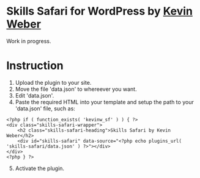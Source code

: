 Skills Safari for WordPress by [Kevin Weber](http://kevinw.de/)
====================

Work in progress.

# Instruction
1. Upload the plugin to your site.
2. Move the file 'data.json' to whereever you want.
3. Edit 'data.json'.
4. Paste the required HTML into your template and setup the path to your 'data.json' file, such as:

```
<?php if ( function_exists( 'kevinw_sf' ) ) { ?>
<div class="skills-safari-wrapper">
    <h2 class="skills-safari-heading">Skills Safari by Kevin Weber</h2>
    <div id="skills-safari" data-source="<?php echo plugins_url( 'skills-safari/data.json' ) ?>"></div>
</div>
<?php } ?>
```

5. Activate the plugin.